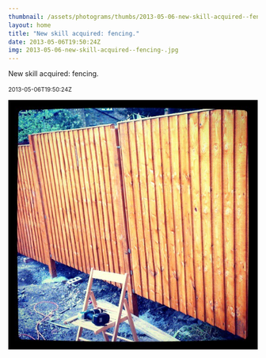 ```yaml
---
thumbnail: /assets/photograms/thumbs/2013-05-06-new-skill-acquired--fencing-.jpg
layout: home
title: "New skill acquired: fencing."
date: 2013-05-06T19:50:24Z
img: 2013-05-06-new-skill-acquired--fencing-.jpg
---
```


New skill acquired: fencing.

<small>2013-05-06T19:50:24Z</small>

![New skill acquired: fencing.](/assets/photograms/original/2013-05-06-new-skill-acquired--fencing-.jpg)
